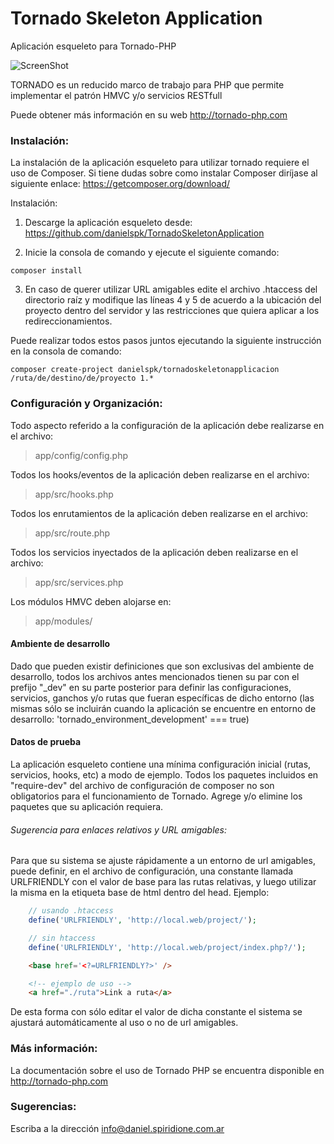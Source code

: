 Tornado Skeleton Application
============================

Aplicación esqueleto para Tornado-PHP

![ScreenShot](http://tornado-php.com/wp-content/uploads/2014/08/tornado-php.png)

TORNADO es un reducido marco de trabajo para PHP que permite implementar el 
patrón HMVC y/o servicios RESTfull

Puede obtener más información en su web http://tornado-php.com

### Instalación:

La instalación de la aplicación esqueleto para utilizar tornado requiere el uso de 
Composer. Si tiene dudas sobre como instalar Composer diríjase al siguiente enlace: 
https://getcomposer.org/download/

Instalación:

1. Descarge la aplicación esqueleto desde: https://github.com/danielspk/TornadoSkeletonApplication

2. Inicie la consola de comando y ejecute el siguiente comando:

```
composer install
```

3. En caso de querer utilizar URL amigables edite el archivo .htaccess del 
directorio raíz y modifique las líneas 4 y 5 de acuerdo a la ubicación del proyecto 
dentro del servidor y las restricciones que quiera aplicar a los redireccionamientos.

Puede realizar todos estos pasos juntos ejecutando la siguiente instrucción en la consola de comando:

```
composer create-project danielspk/tornadoskeletonapplicacion /ruta/de/destino/de/proyecto 1.*
```

### Configuración y Organización:

Todo aspecto referido a la configuración de la aplicación debe realizarse en el archivo:

>app/config/config.php

Todos los hooks/eventos de la aplicación deben realizarse en el archivo:

>app/src/hooks.php

Todos los enrutamientos de la aplicación deben realizarse en el archivo:

>app/src/route.php

Todos los servicios inyectados de la aplicación deben realizarse en el archivo:

>app/src/services.php

Los módulos HMVC deben alojarse en:
 
>app/modules/

#### Ambiente de desarrollo

Dado que pueden existir definiciones que son exclusivas del ambiente de desarrollo, todos 
los archivos antes mencionados tienen su par con el prefijo "_dev" en su parte posterior 
para definir las configuraciones, servicios, ganchos y/o rutas que fueran específicas de 
dicho entorno (las mismas sólo se incluirán cuando la aplicación se encuentre en entorno de 
desarrollo: 'tornado_environment_development' === true) 

#### Datos de prueba

La aplicación esqueleto contiene una mínima configuración inicial (rutas, servicios, hooks, etc) a 
modo de ejemplo.
Todos los paquetes incluidos en "require-dev" del archivo de configuración de composer no son 
obligatorios para el funcionamiento de Tornado. Agrege y/o elimine los paquetes que su aplicación 
requiera.

###### Sugerencia para enlaces relativos y URL amigables:
Para que su sistema se ajuste rápidamente a un entorno de url amigables, puede 
definir, en el archivo de configuración, una constante llamada URLFRIENDLY 
con el valor de base para las rutas relativas, y luego utilizar la misma en la 
etiqueta base de html dentro del head. Ejemplo:

```php
    // usando .htaccess
    define('URLFRIENDLY', 'http://local.web/project/');

    // sin htaccess
    define('URLFRIENDLY', 'http://local.web/project/index.php?/');
```

```html
    <base href='<?=URLFRIENDLY?>' />

    <!-- ejemplo de uso -->
    <a href="./ruta">Link a ruta</a>
```

De esta forma con sólo editar el valor de dicha constante el sistema se ajustará 
automáticamente al uso o no de url amigables.

### Más información:

La documentación sobre el uso de Tornado PHP se encuentra disponible en http://tornado-php.com

### Sugerencias:

Escriba a la dirección info@daniel.spiridione.com.ar
